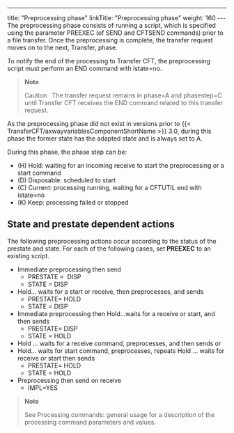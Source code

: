---
title: "Preprocessing phase"
linkTitle: "Preprocessing phase"
weight: 160
--- The preprocessing phase consists of running a script, which is specified using the parameter PREEXEC (of SEND and CFTSEND commands) prior to a file transfer. Once the preprocessing is complete, the transfer request moves on to the next, Transfer, phase.

To notify the end of the processing to Transfer CFT, the preprocessing script must perform an END command with istate=no.

> **Note**
>
> Caution  
> The transfer request remains in phase=A and phasestep=C until Transfer CFT receives the END command related to this transfer request.

As the preprocessing phase did not exist in versions prior to {{< TransferCFT/axwayvariablesComponentShortName  >}} 3.0, during this phase the former state has the adapted state and is always set to A.

During this phase, the phase step can be:

- \(H\) Hold: waiting for an incoming receive to start the preprocessing or a start command
- \(D\) Disposable: scheduled to start
- \(C\) Current: processing running, waiting for a CFTUTIL end with istate=no
- \(K\) Keep: processing failed or stopped

## State and prestate dependent actions

The following preprocessing actions occur according to the status of the prestate and state. For each of the following cases, set ****PREEXEC**** to an existing script.

- Immediate preprocessing then send
    - PRESTATE =  DISP 
    - STATE = DISP 
- Hold... waits for a start or receive, then preprocesses, and sends
    - PRESTATE= HOLD
    - STATE = DISP
- Immediate preprocessing then Hold...waits for a receive or start, and then sends
    - PRESTATE= DISP
    - STATE = HOLD
- Hold ... waits for a receive command, preprocesses, and then sends or
- Hold... waits for start command, preprocesses, repeats Hold ... waits for receive or start then sends
    - PRESTATE= HOLD
    - STATE = HOLD
- Preprocessing then send on receive
    - IMPL=YES

> **Note**
>
> See Processing commands: general usage for a description of the processing command parameters and values.
